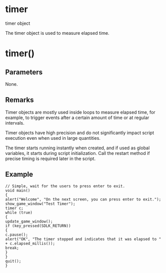 # timer

timer object

  


The timer object is used to measure elapsed time.

# timer()

## Parameters

None.

## Remarks

Timer objects are mostly used inside loops to measure elapsed time, for example, to trigger events after a certain amount of time or at regular intervals.

Timer objects have high precision and do not significantly impact script execution even when used in large quantities.

The timer starts running instantly when created, and if used as global variables, it starts during script initialization. Call the restart method if precise timing is required later in the script.

## Example


```
// Simple, wait for the users to press enter to exit.
void main()
{
alert("Welcome", "On the next screen, you can press enter to exit.");
show_game_window("Test Timer");
timer c;
while (true)
{
update_game_window();
if (key_pressed(SDLK_RETURN))
{
c.pause();
alert("OK", "The timer stopped and indicates that it was elapsed to " + c.elapsed_millis());
break;
}
}
quit();
}

```
